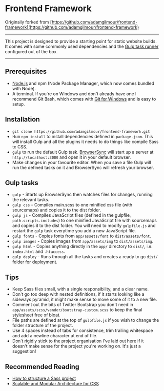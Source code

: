 # Frontend Framework

Originally forked from [https://github.com/adamgilmour/frontend-framework](https://github.com/adamgilmour/frontend-framework)

---------------------------------------------------------------------------------------------------------------

This project is designed to provide a starting point for static website builds. It comes with some commonly used dependencies and the [Gulp task runner](https://github.com/gulpjs/gulp) configured out of the box.

---

## Prerequisites
* [Node.js](https://nodejs.org/download/) and npm (Node Package Manager, which now comes bundled with Node).
* A terminal. If you're on Windows and don't already have one I recommend Git Bash, which comes with [Git for Windows](https://msysgit.github.io/) and is easy to setup.


## Installation
* `git clone https://github.com/adamgilmour/frontend-framework.git`
* Run `npm install` to install dependencies defined in `package.json`. This will install Gulp and all the plugins it needs to do things like compile Sass to CSS.
* `gulp` to run the default Gulp task. [BrowserSync](https://github.com/BrowserSync/browser-sync) will start up a server at `http://localhost:3000` and open it in your default browser.
* Make changes in your favourite editor. When you save a file Gulp will run the defined tasks on it and BrowserSync will refresh your browser.


## Gulp tasks
* `gulp` - Starts up BrowserSync then watches files for changes, running the relevant tasks.
* `gulp css` - Compiles main.scss to one minified css file (with sourcemaps) and copies it to the dist folder.
* `gulp js` - Compiles JavaScript files (defined in the gulpfile, `path.scripts.includes`) to one minified JavaScript file with sourcemaps and copies it to the dist folder. You will need to modify `gulpfile.js` and restart the `gulp` task everytime you add a new JavaScript file.
* `gulp fonts` - Copies fonts from `app/assets/font` to `dist/assets/font`.
* `gulp images` - Copies images from `app/assets/img` to `dist/assets/img`.
* `gulp html` - Copies anything directly in the `app/` directory to `dist/`, i.e. `index.html` and `.htaccess`.
* `gulp deploy` - Runs through all the tasks and creates a ready to go `dist/` folder for deployment.


## Tips
* Keep Sass files small, with a single responsibility, and a clear name.
* Don't go too deep with nested definitions, if it starts looking like a sideways pyramid, it might make sense to move some of it to a new file.
* Comment out the bits of Twitter Bootstrap you don't need in `app/assets/scss/vendor/bootstrap-custom.scss` to keep the final stylesheet free of bloat.
* File paths are defined at the top of `gulpfile.js` if you wish to change the folder structure of the project.
* Use 4 spaces instead of tabs for consistence, trim trailing whitespace and add a newline character at end of file.
* Don't rigidly stick to the project organisation I've laid out here if it doesn't make sense for the project you're working on. It's just a suggestion!


## Recommended Reading
* [How to structure a Sass project](http://thesassway.com/beginner/how-to-structure-a-sass-project)
* [Scalable and Modular Architecture for CSS](https://smacss.com/)
